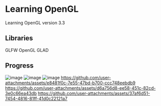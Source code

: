 # Learning OpenGL

Learning OpenGL version 3.3

## Libraries

GLFW
OpenGL
GLAD

## Progress
![image](https://github.com/user-attachments/assets/290b5d2e-3c92-4429-a85a-39f9f85a3c15)
![image](https://github.com/user-attachments/assets/c93a7379-4d6b-4116-bf5b-b88606b5e703)
![image](https://github.com/user-attachments/assets/0e8b2137-2a04-48dc-906d-e158a3e33b5b)
https://github.com/user-attachments/assets/e8481f0c-7e55-47bd-b700-ccc748eebdb9
https://github.com/user-attachments/assets/d6a756d8-ee58-451c-82cd-3e0c66ea43db
https://github.com/user-attachments/assets/37af6d51-7454-4816-81ff-41d0c22121a7


